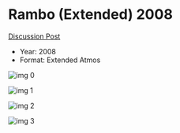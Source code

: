 # Rambo (Extended) 2008

[Discussion Post](https://www.avsforum.com/threads/bass-eq-for-filtered-movies.2995212/post-57848462)

* Year: 2008
* Format: Extended Atmos

![img 0](https://i.imgur.com/XvNUC4r.jpg)

![img 1](https://i.imgur.com/1PJYPFV.png)

![img 2](https://i.imgur.com/Kmd2p2O.jpg)

![img 3](https://i.imgur.com/OEwqFHf.jpg)

